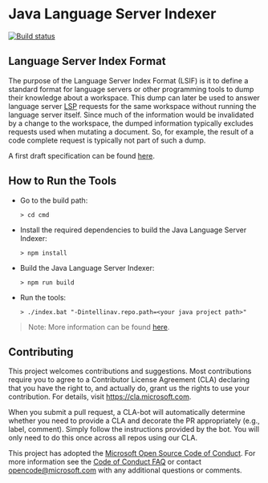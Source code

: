 # Java Language Server Indexer
[![Build status](https://dev.azure.com/mseng/VSJava/_apis/build/status/LSIF-Java/LSIF-Java)](https://dev.azure.com/mseng/VSJava/_build/latest?definitionId=8346)

## Language Server Index Format

The purpose of the Language Server Index Format (LSIF) is it to define a standard format for language servers or other programming tools to dump their knowledge about a workspace. This dump can later be used to answer language server [LSP](https://microsoft.github.io/language-server-protocol/) requests for the same workspace without running the language server itself. Since much of the information would be invalidated by a change to the workspace, the dumped information typically excludes requests used when mutating a document. So, for example, the result of a code complete request is typically not part of such a dump.

A first draft specification can be found [here](https://github.com/Microsoft/language-server-protocol/blob/master/indexFormat/specification.md).


## How to Run the Tools

- Go to the build path:

  `> cd cmd`

- Install the required dependencies to build the Java Language Server Indexer:

  `> npm install` 

- Build the Java Language Server Indexer:

  `> npm run build`

- Run the tools:

  `> ./index.bat "-Dintellinav.repo.path=<your java project path>"`

> Note: More information can be found [here](./cmd/README.md).

## Contributing

This project welcomes contributions and suggestions.  Most contributions require you to agree to a
Contributor License Agreement (CLA) declaring that you have the right to, and actually do, grant us
the rights to use your contribution. For details, visit https://cla.microsoft.com.

When you submit a pull request, a CLA-bot will automatically determine whether you need to provide
a CLA and decorate the PR appropriately (e.g., label, comment). Simply follow the instructions
provided by the bot. You will only need to do this once across all repos using our CLA.

This project has adopted the [Microsoft Open Source Code of Conduct](https://opensource.microsoft.com/codeofconduct/).
For more information see the [Code of Conduct FAQ](https://opensource.microsoft.com/codeofconduct/faq/) or
contact [opencode@microsoft.com](mailto:opencode@microsoft.com) with any additional questions or comments.
